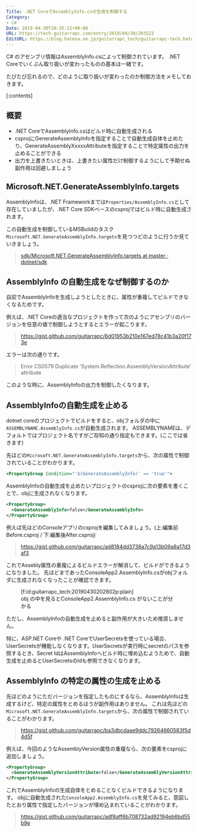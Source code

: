 ```yaml
---
Title: .NET CoreでAssemblyInfo.csの生成を制御する
Category:
- C#
Date: 2019-04-30T20:35:22+09:00
URL: https://tech.guitarrapc.com/entry/2019/04/30/203522
EditURL: https://blog.hatena.ne.jp/guitarrapc_tech/guitarrapc-tech.hatenablog.com/atom/entry/17680117127096200906
---
```


C# のアセンブリ情報はAssemblyInfo.csによって制御されています。
.NET Coreでいくぶん取り扱いが変わったものの基本は一緒です。

たびたび忘れるので、どのように取り扱いが変わったのか制御方法をメモしておきます。

[:contents]

## 概要

* .NET CoreでAssemblyInfo.csはビルド時に自動生成される
* csprojにGenerateAssemblyInfoを指定することで自動生成自体を止めたり、GenerateAssemblyXxxxxAttributeを指定することで特定属性の出力を止めることができる
* 出力を上書きたいときは、上書きたい属性だけ制御するようにして予期せぬ副作用は回避しましょう

## Microsoft.NET.GenerateAssemblyInfo.targets

AssemblyInfoは、.NET Frameworkまでは`Properties/AssemblyInfo.cs`として存在していましたが、.NET Core SDKベースのcsprojではビルド時に自動生成されます。

この自動生成を制御しているMSBuildのタスク`Microsoft.NET.GenerateAssemblyInfo.targets`を見つつどのように行うか見ていきましょう。

> [sdk/Microsoft\.NET\.GenerateAssemblyInfo\.targets at master · dotnet/sdk](https://github.com/dotnet/sdk/blob/master/src/Tasks/Microsoft.NET.Build.Tasks/targets/Microsoft.NET.GenerateAssemblyInfo.targets)

## AssemblyInfo の自動生成をなぜ制御するのか

自前でAssemblyInfoを生成しようとしたときに、属性が重複してビルドできなくなるためです。

例えば、.NET Coreの適当なプロジェクトを作って次のようにアセンブリのバージョンを任意の値で制御しようとするとエラーが起こります。

> https://gist.github.com/guitarrapc/6d01953b210e167ed78c41b3a20f173e

エラーは次の通りです。

> Error	CS0579	Duplicate 'System.Reflection.AssemblyVersionAttribute' attribute

このような時に、AssemblyInfoの出力を制御したくなります。

## AssemblyInfoの自動生成を止める

dotnet coreのプロジェクトでビルドをすると、objフォルダの中に`ASSEMBLYNAME.AssemblyInfo.cs`が自動生成されます。
ASSEMBLYNAMEは、デフォルトではプロジェクト名ですがご存知の通り指定もできます。(ここでは省きます)

先ほどの`Microsoft.NET.GenerateAssemblyInfo.targets`から、次の属性で制御されていることがわかります。

```xml
<PropertyGroup Condition="'$(GenerateAssemblyInfo)' == 'true'">
```

AssemblyInfoの自動生成を止めたいプロジェクトのcsprojに次の要素を書くことで、objに生成されなくなります。

```xml
<PropertyGroup>
  <GenerateAssemblyInfo>false</GenerateAssemblyInfo>
</PropertyGroup>
```

例えば先ほどのConsoleアプリのcsprojを編集してみましょう。(上:編集前Before.csproj / 下:編集後After.csproj)

> https://gist.github.com/guitarrapc/ad8184dd3738a7c9a13b09a8a17d3af3

これでAssebly属性の重複によるビルドエラーが解消して、ビルドができるようになりました。
先ほどまであったConsoleApp2.AssemblyInfo.csがobjフォルダに生成されなくなったことが確認できます。

<figure class="figure-image figure-image-fotolife" title="obj の中を見るとConsoleApp2.AssemblyInfo.cs がないことが分かる">[f:id:guitarrapc_tech:20190430202802p:plain]<figcaption>obj の中を見るとConsoleApp2.AssemblyInfo.cs がないことが分かる</figcaption></figure>

ただし、AssemblyInfoの自動生成を止めると副作用が大きいため推奨しません。

特に、ASP.NET Coreや .NET CoreでUserSecretsを使っている場合、UserSecretsが機能しなくなります。UserSecretsが実行時にsecretのパスを参照するとき、Secret IdはAssemblyInfoへビルド時に埋め込むようためで、自動生成を止めるとUserSecretsのIdも参照できなくなります。

## AssemblyInfo の特定の属性の生成を止める

先ほどのようにただバージョンを指定したものにするなら、AssemblyInfoは生成するけど、特定の属性をとめるほうが副作用はありません。
これは先ほどの`Microsoft.NET.GenerateAssemblyInfo.targets`から、次の属性で制御されていることがわかります。

> https://gist.github.com/guitarrapc/ba3dbcdaae9ddc79264660583f5d4d5f

例えば、今回のようなAssemblyVersion属性の重複なら、次の要素をcsprojに追加しましょう。

```xml
<PropertyGroup>
  <GenerateAssemblyVersionAttribute>false</GenerateAssemblyVersionAttribute>
</PropertyGroup>
```

これでAssemblyInfoの生成自体をとめることなくビルドできるようになります。
objに自動生成された`ConsoleApp2.AssemblyInfo.cs`を見てみると、意図したとおり属性で指定したバージョンが埋め込まれていることがわかります。

> https://gist.github.com/guitarrapc/adf8aff6b708732ad92194eb6bd55b9e
